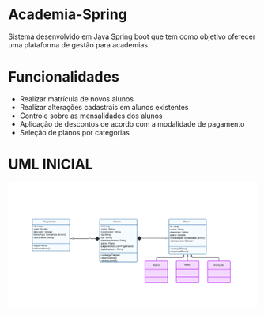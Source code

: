# Academia-Spring
Sistema desenvolvido em Java Spring boot que tem como objetivo oferecer uma plataforma de gestão para academias.

# Funcionalidades

- Realizar matrícula de novos alunos
- Realizar alterações cadastrais em alunos existentes
- Controle sobre as mensalidades dos alunos
- Aplicação de descontos de acordo com a modalidade de pagamento
- Seleção de planos por categorias

# UML INICIAL
![](UML-Academia.png)